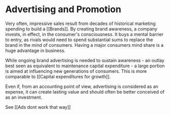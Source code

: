# Advertising and Promotion

Very often, impressive sales result from decades of historical marketing spending to build a [[Brands]].  By creating brand awareness, a company invests, in effect, in the consumer's consciousness. 
It buys a mental barrier to entry, as rivals would need to spend substantial sums to replace the brand in the mind of consumers. Having a major consumers mind share is a huge advantage in business.

While ongoing brand advertising is needed to sustain awareness - an outlay best seen as equivalent to maintenance capital expenditure - a large portion is aimed at influencing new generations of consumers. This is more comparable to [[Capital expenditures for growth]].

Even if, from an accounting point of view, advertising is considered as an expense, it can create lasting value and should often be better conceived of as an investment.

See [[Ads dont work that way]]